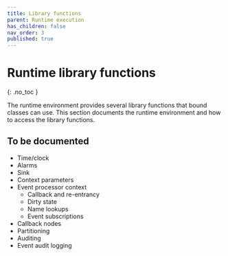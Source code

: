 ```yaml
---
title: Library functions
parent: Runtime execution
has_children: false
nav_order: 3
published: true
---
```


# Runtime library functions
{: .no_toc }

The runtime environment provides several library functions that bound classes can use. This section documents the runtime
environment and how to access the library functions.

## To be documented
- Time/clock
- Alarms
- Sink
- Context parameters
- Event processor context
  - Callback and re-entrancy
  - Dirty state
  - Name lookups
  - Event subscriptions
- Callback nodes
- Partitioning
- Auditing
- Event audit logging
